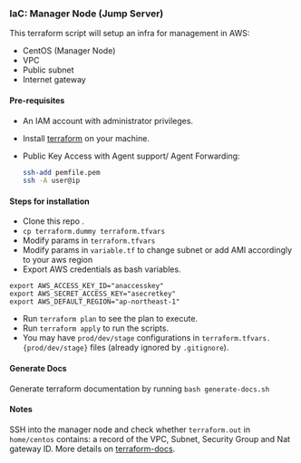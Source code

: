 ### IaC: Manager Node (Jump Server)
This terraform script will setup an infra for management in AWS:
 - CentOS (Manager Node)
 - VPC
 - Public subnet
 - Internet gateway

#### Pre-requisites
- An IAM account with administrator privileges.
- Install [terraform](https://www.terraform.io/intro/getting-started/install.html) on your machine.
- Public Key Access with Agent support/ Agent Forwarding:

  ```bash
  ssh-add pemfile.pem
  ssh -A user@ip
  ```

#### Steps for installation
- Clone this repo .
- `cp terraform.dummy terraform.tfvars`
- Modify params in `terraform.tfvars`
- Modify params in `variable.tf` to change subnet or add AMI accordingly to your aws region
- Export AWS credentials as bash variables.
```
export AWS_ACCESS_KEY_ID="anaccesskey" 
export AWS_SECRET_ACCESS_KEY="asecretkey"
export AWS_DEFAULT_REGION="ap-northeast-1"
```
- Run `terraform plan` to see the plan to execute.
- Run `terraform apply` to run the scripts.
- You may have `prod/dev/stage` configurations in
`terraform.tfvars.{prod/dev/stage}` files (already ignored by `.gitignore`).

#### Generate Docs 
Generate terraform documentation by running `bash generate-docs.sh`

#### Notes
SSH into the manager node and check whether `terraform.out` in `home/centos` contains:
a record of the VPC, Subnet, Security Group and Nat gateway ID.
More details on [terraform-docs](https://github.com/segmentio/terraform-docs).

